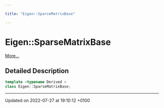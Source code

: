 ```yaml
---

title: "Eigen::SparseMatrixBase"

---
```


# Eigen::SparseMatrixBase



 [More...](#detailed-description)

## Detailed Description

```cpp
template <typename Derived >
class Eigen::SparseMatrixBase;
```

-------------------------------

Updated on 2022-07-27 at 19:10:12 +0100